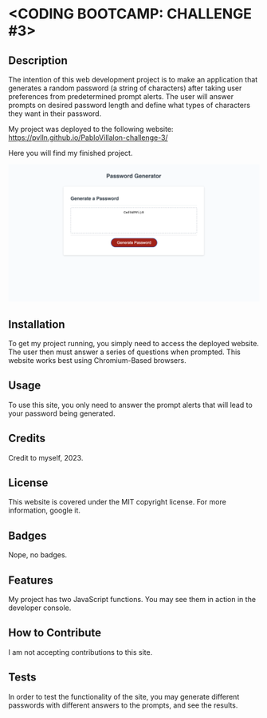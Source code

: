 # <CODING BOOTCAMP: CHALLENGE #3>

## Description

The intention of this web development project is to make an application that generates a random password (a string of characters) after taking user preferences from predetermined prompt alerts. The user will answer prompts on desired password length and define what types of characters they want in their password.

My project was deployed to the following website: https://pvlln.github.io/PabloVillalon-challenge-3/

Here you will find my finished project. 

![Screenshot of my Application](./assets/screenshot.png)

## Installation

To get my project running, you simply need to access the deployed website. The user then must answer a series of questions when prompted. This website works best using Chromium-Based browsers. 

## Usage

To use this site, you only need to answer the prompt alerts that will lead to your password being generated.

## Credits

Credit to myself, 2023.

## License

This website is covered under the MIT copyright license. For more information, google it. 

## Badges

Nope, no badges. 

## Features

My project has two JavaScript functions. You may see them in action in the developer console. 

## How to Contribute

I am not accepting contributions to this site. 

## Tests

In order to test the functionality of the site, you may generate different passwords with different answers to the prompts, and see the results. 
